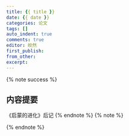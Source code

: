 ```yaml
---
title: {{ title }}
date: {{ date }}
categories: 论文
tags: []
auto_indent: true
comments: true
editor: 皎然
first_publish:
from_other:
excerpt:
---
```

{% note success %}
## 内容提要
《启蒙的进化》后记
{% endnote %}
{% note %}

{% endnote %}
